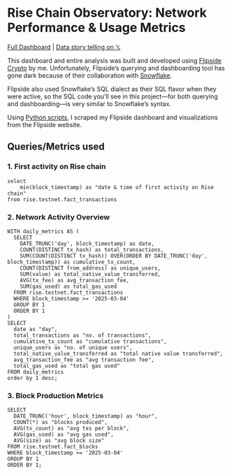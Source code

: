 # Rise Chain Observatory: Network Performance & Usage Metrics
[Full Dashboard](https://joshuatochinwachi.github.io/Rise-chain-project/top-events/index.html) | [Data story telling on 𝕏](https://x.com/defi__josh/status/1914724744252850586)

This dashboard and entire analysis was built and developed using [Flipside Crypto](https://flipsidecrypto.xyz) by me. Unfortunately, Flipside’s querying and dashboarding tool has gone dark because of their collaboration with [Snowflake](https://www.snowflake.com/en/).

Flipside also used Snowflake’s SQL dialect as their SQL flavor when they were active, so the SQL code you’ll see in this project—for both querying and dashboarding—is very similar to Snowflake’s syntax.

Using [Python scripts](https://github.com/joshuatochinwachi/Flipside_dashboard_porter), I scraped my Flipside dashboard and visualizations from the Flipside website.

## Queries/Metrics used

### 1. First activity on Rise chain

```
select 
    min(block_timestamp) as "date & time of first activity on Rise chain"
from rise.testnet.fact_transactions
```

### 2. Network Activity Overview

```
WITH daily_metrics AS (
  SELECT 
    DATE_TRUNC('day', block_timestamp) as date,
    COUNT(DISTINCT tx_hash) as total_transactions,
    SUM(COUNT(DISTINCT tx_hash)) OVER(ORDER BY DATE_TRUNC('day', block_timestamp)) as cumulative_tx_count,
    COUNT(DISTINCT from_address) as unique_users,
    SUM(value) as total_native_value_transferred,
    AVG(tx_fee) as avg_transaction_fee,
    SUM(gas_used) as total_gas_used
  FROM rise.testnet.fact_transactions
  WHERE block_timestamp >= '2025-03-04'
  GROUP BY 1
  ORDER BY 1
)
SELECT 
  date as "day",
  total_transactions as "no. of transactions",
  cumulative_tx_count as "cumulative transactions",
  unique_users as "no. of unique users",
  total_native_value_transferred as "total native value transferred",
  avg_transaction_fee as "avg transaction fee",
  total_gas_used as "total gas used"
FROM daily_metrics
order by 1 desc;
```

### 3. Block Production Metrics

```
SELECT 
  DATE_TRUNC('hour', block_timestamp) as "hour",
  COUNT(*) as "blocks produced",
  AVG(tx_count) as "avg txs per block",
  AVG(gas_used) as "avg gas used",
  AVG(size) as "avg block size"
FROM rise.testnet.fact_blocks
WHERE block_timestamp >= '2025-03-04'
GROUP BY 1
ORDER BY 1;
```
